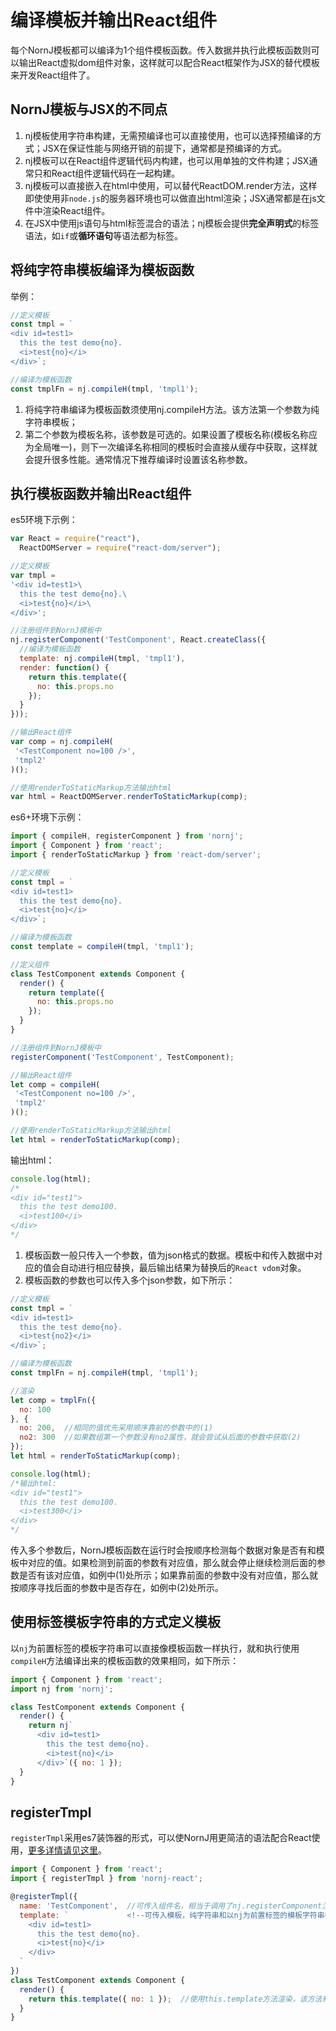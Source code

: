 # 编译模板并输出React组件

每个NornJ模板都可以编译为1个组件模板函数。传入数据并执行此模板函数则可以输出React虚拟dom组件对象，这样就可以配合React框架作为JSX的替代模板来开发React组件了。

## NornJ模板与JSX的不同点

1. nj模板使用字符串构建，无需预编译也可以直接使用，也可以选择预编译的方式；JSX在保证性能与网络开销的前提下，通常都是预编译的方式。
2. nj模板可以在React组件逻辑代码内构建，也可以用单独的文件构建；JSX通常只和React组件逻辑代码在一起构建。
3. nj模板可以直接嵌入在html中使用，可以替代ReactDOM.render方法，这样即使使用非`node.js`的服务器环境也可以做直出html渲染；JSX通常都是在js文件中渲染React组件。
4. 在JSX中使用js语句与html标签混合的语法；nj模板会提供**完全声明式**的标签语法，如`if`或**循环语句**等语法都为标签。

## 将纯字符串模板编译为模板函数

举例：
```js
//定义模板
const tmpl = `
<div id=test1>
  this the test demo{no}.
  <i>test{no}</i>
</div>`;

//编译为模板函数
const tmplFn = nj.compileH(tmpl, 'tmpl1');
```

1. 将纯字符串编译为模板函数须使用nj.compileH方法。该方法第一个参数为纯字符串模板；
2. 第二个参数为模板名称，该参数是可选的。如果设置了模板名称(模板名称应为全局唯一)，则下一次编译名称相同的模板时会直接从缓存中获取，这样就会提升很多性能。通常情况下推荐编译时设置该名称参数。

## 执行模板函数并输出React组件

es5环境下示例：
```js
var React = require("react"),
  ReactDOMServer = require("react-dom/server");

//定义模板
var tmpl =
'<div id=test1>\
  this the test demo{no}.\
  <i>test{no}</i>\
</div>';

//注册组件到NornJ模板中
nj.registerComponent('TestComponent', React.createClass({
  //编译为模板函数
  template: nj.compileH(tmpl, 'tmpl1'),
  render: function() {
    return this.template({
      no: this.props.no
    });
  }
}));

//输出React组件
var comp = nj.compileH(
 '<TestComponent no=100 />',
 'tmpl2'
)();

//使用renderToStaticMarkup方法输出html
var html = ReactDOMServer.renderToStaticMarkup(comp);
```

es6+环境下示例：
```js
import { compileH, registerComponent } from 'nornj';
import { Component } from 'react';
import { renderToStaticMarkup } from 'react-dom/server';

//定义模板
const tmpl = `
<div id=test1>
  this the test demo{no}.
  <i>test{no}</i>
</div>`;

//编译为模板函数
const template = compileH(tmpl, 'tmpl1');

//定义组件
class TestComponent extends Component {
  render() {
    return template({
      no: this.props.no
    });
  }
}

//注册组件到NornJ模板中
registerComponent('TestComponent', TestComponent);

//输出React组件
let comp = compileH(
 '<TestComponent no=100 />',
 'tmpl2'
)();

//使用renderToStaticMarkup方法输出html
let html = renderToStaticMarkup(comp);
```

输出html：
```js
console.log(html);
/*
<div id="test1">
  this the test demo100.
  <i>test100</i>
</div>
*/
```

1. 模板函数一般只传入一个参数，值为json格式的数据。模板中和传入数据中对应的值会自动进行相应替换，最后输出结果为替换后的`React vdom`对象。
2. 模板函数的参数也可以传入多个json参数，如下所示：
```js
//定义模板
const tmpl = `
<div id=test1>
  this the test demo{no}.
  <i>test{no2}</i>
</div>`;

//编译为模板函数
const tmplFn = nj.compileH(tmpl, 'tmpl1');

//渲染
let comp = tmplFn({
  no: 100
}, {
  no: 200,  //相同的值优先采用顺序靠前的参数中的(1)
  no2: 300  //如果数组第一个参数没有no2属性，就会尝试从后面的参数中获取(2)
});
let html = renderToStaticMarkup(comp);

console.log(html);
/*输出html:
<div id="test1">
  this the test demo100.
  <i>test300</i>
</div>
*/
```
传入多个参数后，NornJ模板函数在运行时会按顺序检测每个数据对象是否有和模板中对应的值。如果检测到前面的参数有对应值，那么就会停止继续检测后面的参数是否有该对应值，如例中(1)处所示；如果靠前面的参数中没有对应值，那么就按顺序寻找后面的参数中是否存在，如例中(2)处所示。

## 使用标签模板字符串的方式定义模板
以`nj`为前置标签的模板字符串可以直接像模板函数一样执行，就和执行使用`compileH`方法编译出来的模板函数的效果相同，如下所示：

```js
import { Component } from 'react';
import nj from 'nornj';

class TestComponent extends Component {
  render() {
    return nj`
      <div id=test1>
        this the test demo{no}.
        <i>test{no}</i>
      </div>`({ no: 1 });
  }
}
```

## registerTmpl
`registerTmpl`采用es7装饰器的形式，可以使NornJ用更简洁的语法配合React使用，[更多详情请见这里](https://github.com/joe-sky/nornj-react/blob/master/README.md)。

```js
import { Component } from 'react';
import { registerTmpl } from 'nornj-react';

@registerTmpl({
  name: 'TestComponent',  //可传入组件名，相当于调用了nj.registerComponent注册组件，可选参数
  template: `             <!--可传入模板，纯字符串和以nj为前置标签的模板字符串都可以，可选参数-->
    <div id=test1>
      this the test demo{no}.
      <i>test{no}</i>
    </div>
  `
})
class TestComponent extends Component {
  render() {
    return this.template({ no: 1 });  //使用this.template方法渲染，该方法和nj.compileH编译的模板函数是一样的
  }
}
```